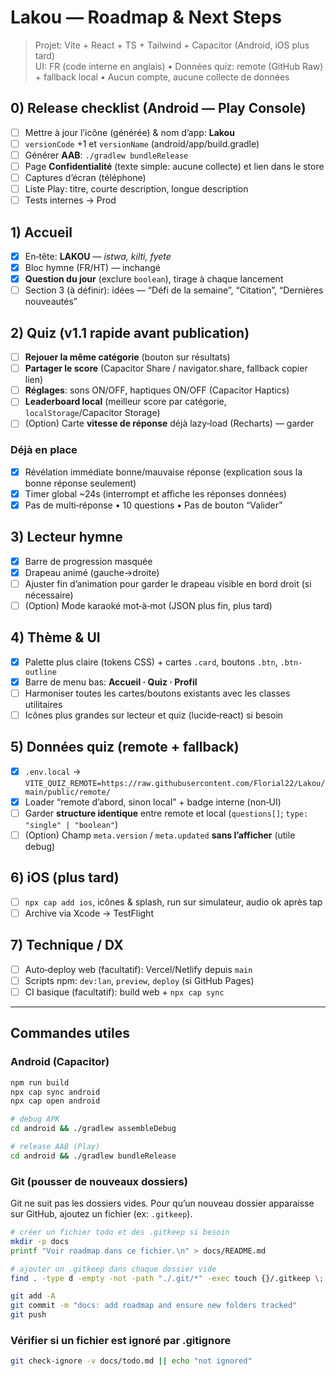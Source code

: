 
# Lakou — Roadmap & Next Steps

> Projet: Vite + React + TS + Tailwind + Capacitor (Android, iOS plus tard)  
> UI: FR (code interne en anglais) • Données quiz: remote (GitHub Raw) + fallback local • Aucun compte, aucune collecte de données

## 0) Release checklist (Android — Play Console)
- [ ] Mettre à jour l’icône (générée) & nom d’app: **Lakou**
- [ ] `versionCode` +1 et `versionName` (android/app/build.gradle)
- [ ] Générer **AAB**: `./gradlew bundleRelease`
- [ ] Page **Confidentialité** (texte simple: aucune collecte) et lien dans le store
- [ ] Captures d’écran (téléphone)
- [ ] Liste Play: titre, courte description, longue description
- [ ] Tests internes → Prod

## 1) Accueil
- [x] En‑tête: **LAKOU** — *istwa, kilti, fyete*
- [x] Bloc hymne (FR/HT) — inchangé
- [x] **Question du jour** (exclure `boolean`), tirage à chaque lancement
- [ ] Section 3 (à définir): idées — “Défi de la semaine”, “Citation”, “Dernières nouveautés”

## 2) Quiz (v1.1 rapide avant publication)
- [ ] **Rejouer la même catégorie** (bouton sur résultats)
- [ ] **Partager le score** (Capacitor Share / navigator.share, fallback copier lien)
- [ ] **Réglages**: sons ON/OFF, haptiques ON/OFF (Capacitor Haptics)
- [ ] **Leaderboard local** (meilleur score par catégorie, `localStorage`/Capacitor Storage)
- [ ] (Option) Carte **vitesse de réponse** déjà lazy‑load (Recharts) — garder

### Déjà en place
- [x] Révélation immédiate bonne/mauvaise réponse (explication sous la bonne réponse seulement)
- [x] Timer global ~24s (interrompt et affiche les réponses données)
- [x] Pas de multi‑réponse • 10 questions • Pas de bouton “Valider”

## 3) Lecteur hymne
- [x] Barre de progression masquée
- [x] Drapeau animé (gauche→droite)
- [ ] Ajuster fin d’animation pour garder le drapeau visible en bord droit (si nécessaire)
- [ ] (Option) Mode karaoké mot‑à‑mot (JSON plus fin, plus tard)

## 4) Thème & UI
- [x] Palette plus claire (tokens CSS) + cartes `.card`, boutons `.btn`, `.btn-outline`
- [x] Barre de menu bas: **Accueil · Quiz · Profil**
- [ ] Harmoniser toutes les cartes/boutons existants avec les classes utilitaires
- [ ] Icônes plus grandes sur lecteur et quiz (lucide‑react) si besoin

## 5) Données quiz (remote + fallback)
- [x] `.env.local` → `VITE_QUIZ_REMOTE=https://raw.githubusercontent.com/Florial22/Lakou/main/public/remote/`
- [x] Loader “remote d’abord, sinon local” + badge interne (non‑UI)
- [ ] Garder **structure identique** entre remote et local (`questions[]`; `type: "single" | "boolean"`)
- [ ] (Option) Champ `meta.version` / `meta.updated` **sans l’afficher** (utile debug)

## 6) iOS (plus tard)
- [ ] `npx cap add ios`, icônes & splash, run sur simulateur, audio ok après tap
- [ ] Archive via Xcode → TestFlight

## 7) Technique / DX
- [ ] Auto‑deploy web (facultatif): Vercel/Netlify depuis `main`
- [ ] Scripts npm: `dev:lan`, `preview`, `deploy` (si GitHub Pages)
- [ ] CI basique (facultatif): build web + `npx cap sync`

---

## Commandes utiles

### Android (Capacitor)
```bash
npm run build
npx cap sync android
npx cap open android

# debug APK
cd android && ./gradlew assembleDebug

# release AAB (Play)
cd android && ./gradlew bundleRelease
```

### Git (pousser de nouveaux dossiers)
Git ne suit pas les dossiers vides. Pour qu’un nouveau dossier apparaisse sur GitHub, ajoutez un fichier (ex: `.gitkeep`).
```bash
# créer un fichier todo et des .gitkeep si besoin
mkdir -p docs
printf "Voir roadmap dans ce fichier.\n" > docs/README.md

# ajouter un .gitkeep dans chaque dossier vide
find . -type d -empty -not -path "./.git/*" -exec touch {}/.gitkeep \;

git add -A
git commit -m "docs: add roadmap and ensure new folders tracked"
git push
```

### Vérifier si un fichier est ignoré par .gitignore
```bash
git check-ignore -v docs/todo.md || echo "not ignored"
```
